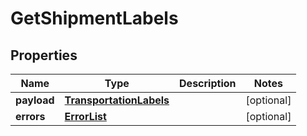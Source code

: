 
# GetShipmentLabels

## Properties
Name | Type | Description | Notes
------------ | ------------- | ------------- | -------------
**payload** | [**TransportationLabels**](TransportationLabels.md) |  |  [optional]
**errors** | [**ErrorList**](ErrorList.md) |  |  [optional]



